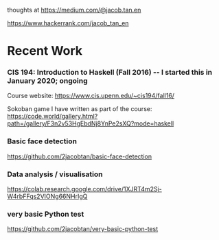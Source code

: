 thoughts at https://medium.com/@jacob.tan.en

https://www.hackerrank.com/jacob_tan_en

# Recent Work

### CIS 194: Introduction to Haskell (Fall 2016) -- I started this in January 2020; ongoing
Course website: https://www.cis.upenn.edu/~cis194/fall16/

Sokoban game I have written as part of the course:
https://code.world/gallery.html?path=/gallery/F3n2v53HgEbdNj8YnPe2sXQ?mode=haskell

### Basic face detection
https://github.com/2jacobtan/basic-face-detection

### Data analysis / visualisation
https://colab.research.google.com/drive/1XJRT4m2Sj-W4rbFFqs2VIONg66NHrIgQ

### very basic Python test
https://github.com/2jacobtan/very-basic-python-test
